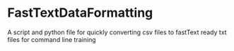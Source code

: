 # FastTextDataFormatting
A script and python file for quickly converting csv files to fastText ready txt files for command line training
